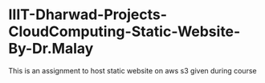 # IIIT-Dharwad-Projects-CloudComputing-Static-Website-By-Dr.Malay
This is an assignment to host static website on aws s3 given during course

